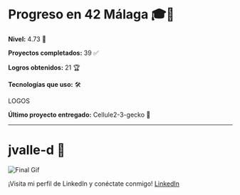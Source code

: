# Progreso en 42 Málaga 🎓🚀

**Nivel:** 4.73 💯

**Proyectos completados:** 39 ✅

**Logros obtenidos:** 21 🏆

**Tecnologías que uso:** 🛠️


LOGOS        


**Último proyecto entregado:** Cellule2-3-gecko  💼

---
# jvalle-d 🎉
![Final Gif](https://i.pinimg.com/originals/90/70/32/9070324cdfc07c68d60eed0c39e77573.gif)

¡Visita mi perfil de LinkedIn y conéctate conmigo! [LinkedIn](https://www.linkedin.com/in/juancarlosvalle)


        

